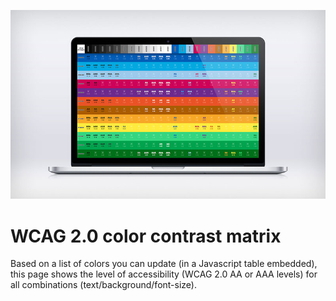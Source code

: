 ![alt tag](header.jpg)

# WCAG 2.0 color contrast matrix
Based on a list of colors you can update (in a Javascript table embedded), this page shows the level of accessibility (WCAG 2.0 AA or AAA levels) for all combinations (text/background/font-size).